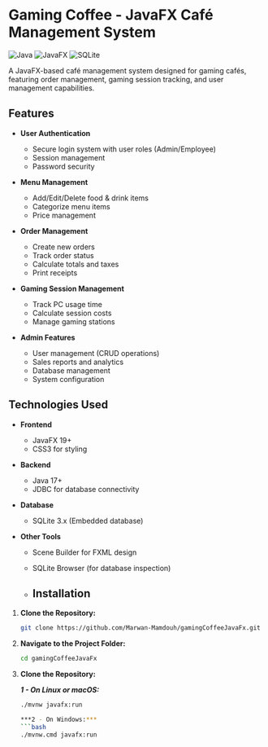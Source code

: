 # Gaming Coffee - JavaFX Café Management System

![Java](https://img.shields.io/badge/Java-17%2B-blue)
![JavaFX](https://img.shields.io/badge/JavaFX-19%2B-yellowgreen)
![SQLite](https://img.shields.io/badge/SQLite-3.x-lightgrey)

A JavaFX-based café management system designed for gaming cafés, featuring order management, gaming session tracking, and user management capabilities.

## Features

- **User Authentication**
  - Secure login system with user roles (Admin/Employee)
  - Session management
  - Password security

- **Menu Management**
  - Add/Edit/Delete food & drink items
  - Categorize menu items
  - Price management

- **Order Management**
  - Create new orders
  - Track order status
  - Calculate totals and taxes
  - Print receipts

- **Gaming Session Management**
  - Track PC usage time
  - Calculate session costs
  - Manage gaming stations

- **Admin Features**
  - User management (CRUD operations)
  - Sales reports and analytics
  - Database management
  - System configuration

## Technologies Used

- **Frontend**
  - JavaFX 19+
  - CSS3 for styling

- **Backend**
  - Java 17+
  - JDBC for database connectivity

- **Database**
  - SQLite 3.x (Embedded database)

- **Other Tools**
  - Scene Builder for FXML design
  - SQLite Browser (for database inspection)
 
  - ## Installation

1. **Clone the Repository:**
   ```bash
   git clone https://github.com/Marwan-Mamdouh/gamingCoffeeJavaFx.git

2. **Navigate to the Project Folder:**
   ```bash
   cd gamingCoffeeJavaFx

3. **Clone the Repository:**
   
   ***1 - On Linux or macOS:***
     ```bash
     ./mvnw javafx:run

    ***2 - On Windows:***
    ```bash
    ./mvnw.cmd javafx:run

